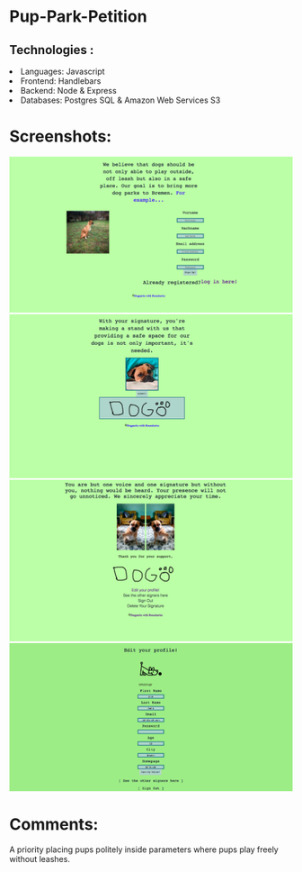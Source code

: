 # Pup-Park-Petition

<h2>Technologies :</h2>

  <li>Languages: Javascript
  <li>Frontend: Handlebars
  <li>Backend: Node & Express
  <li>Databases: Postgres SQL & Amazon Web Services S3

<h1>Screenshots:</h1>

 <img src="/public/pupparkone.png" />
 <img src="/public/pupparktwo.png" />
 <img src="/public/pupparkthree.png" />
 <img src="/public/pupparkfour.png" />

 <h1>Comments:</h1> <p>A priority placing pups politely inside parameters where pups play freely without leashes.</p>
